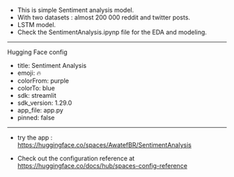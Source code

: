 
- This is simple Sentiment analysis model.
- With two datasets : almost 200 000 reddit and twitter posts.
- LSTM model.
- Check the SentimentAnalysis.ipynp file for the EDA and modeling.



---
Hugging Face config
- title: Sentiment Analysis
- emoji: 🔥
- colorFrom: purple
- colorTo: blue
- sdk: streamlit
- sdk_version: 1.29.0
- app_file: app.py
- pinned: false
---
- try the app : https://huggingface.co/spaces/AwatefBR/SentimentAnalysis

- Check out the configuration reference at https://huggingface.co/docs/hub/spaces-config-reference
